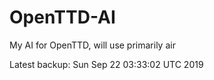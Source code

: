 # OpenTTD-AI
My AI for OpenTTD, will use primarily air

Latest backup: Sun Sep 22 03:33:02 UTC 2019
